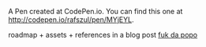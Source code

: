 A Pen created at CodePen.io. You can find this one at http://codepen.io/rafszul/pen/MYjEYL.

 roadmap + assets + references in a blog post [fuk da popo](http://codepen.io/rafszul/syntax-error/fuk-da-popo)